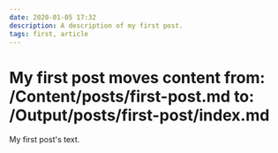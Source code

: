 ```yaml
---
date: 2020-01-05 17:32
description: A description of my first post.
tags: first, article
---
```

# My first post moves content from: /Content/posts/first-post.md to: /Output/posts/first-post/index.md

My first post's text.

